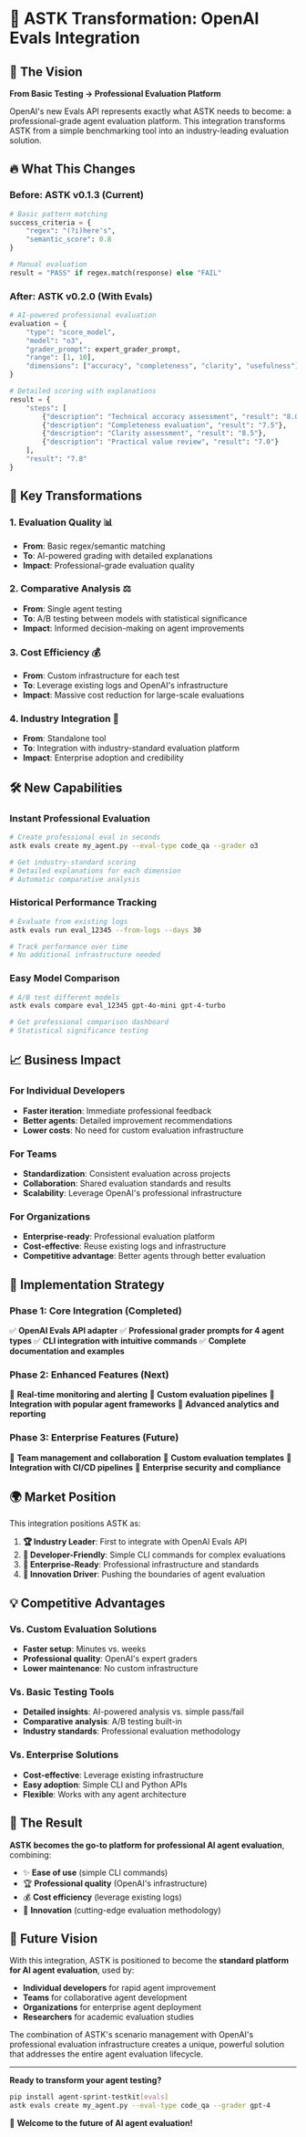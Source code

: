# 🚀 ASTK Transformation: OpenAI Evals Integration

## 🌟 The Vision

**From Basic Testing → Professional Evaluation Platform**

OpenAI's new Evals API represents exactly what ASTK needs to become: a professional-grade agent evaluation platform. This integration transforms ASTK from a simple benchmarking tool into an industry-leading evaluation solution.

## 🔥 What This Changes

### Before: ASTK v0.1.3 (Current)

```python
# Basic pattern matching
success_criteria = {
    "regex": "(?i)here's",
    "semantic_score": 0.8
}

# Manual evaluation
result = "PASS" if regex.match(response) else "FAIL"
```

### After: ASTK v0.2.0 (With Evals)

```python
# AI-powered professional evaluation
evaluation = {
    "type": "score_model",
    "model": "o3",
    "grader_prompt": expert_grader_prompt,
    "range": [1, 10],
    "dimensions": ["accuracy", "completeness", "clarity", "usefulness"]
}

# Detailed scoring with explanations
result = {
    "steps": [
        {"description": "Technical accuracy assessment", "result": "8.0"},
        {"description": "Completeness evaluation", "result": "7.5"},
        {"description": "Clarity assessment", "result": "8.5"},
        {"description": "Practical value review", "result": "7.0"}
    ],
    "result": "7.8"
}
```

## 🎯 Key Transformations

### 1. **Evaluation Quality** 📊

- **From**: Basic regex/semantic matching
- **To**: AI-powered grading with detailed explanations
- **Impact**: Professional-grade evaluation quality

### 2. **Comparative Analysis** ⚖️

- **From**: Single agent testing
- **To**: A/B testing between models with statistical significance
- **Impact**: Informed decision-making on agent improvements

### 3. **Cost Efficiency** 💰

- **From**: Custom infrastructure for each test
- **To**: Leverage existing logs and OpenAI's infrastructure
- **Impact**: Massive cost reduction for large-scale evaluations

### 4. **Industry Integration** 🏢

- **From**: Standalone tool
- **To**: Integration with industry-standard evaluation platform
- **Impact**: Enterprise adoption and credibility

## 🛠️ New Capabilities

### Instant Professional Evaluation

```bash
# Create professional eval in seconds
astk evals create my_agent.py --eval-type code_qa --grader o3

# Get industry-standard scoring
# Detailed explanations for each dimension
# Automatic comparative analysis
```

### Historical Performance Tracking

```bash
# Evaluate from existing logs
astk evals run eval_12345 --from-logs --days 30

# Track performance over time
# No additional infrastructure needed
```

### Easy Model Comparison

```bash
# A/B test different models
astk evals compare eval_12345 gpt-4o-mini gpt-4-turbo

# Get professional comparison dashboard
# Statistical significance testing
```

## 📈 Business Impact

### For Individual Developers

- **Faster iteration**: Immediate professional feedback
- **Better agents**: Detailed improvement recommendations
- **Lower costs**: No need for custom evaluation infrastructure

### For Teams

- **Standardization**: Consistent evaluation across projects
- **Collaboration**: Shared evaluation standards and results
- **Scalability**: Leverage OpenAI's professional infrastructure

### For Organizations

- **Enterprise-ready**: Professional evaluation platform
- **Cost-effective**: Reuse existing logs and infrastructure
- **Competitive advantage**: Better agents through better evaluation

## 🚀 Implementation Strategy

### Phase 1: Core Integration (Completed)

✅ **OpenAI Evals API adapter**
✅ **Professional grader prompts for 4 agent types**
✅ **CLI integration with intuitive commands**
✅ **Complete documentation and examples**

### Phase 2: Enhanced Features (Next)

🔄 **Real-time monitoring and alerting**
🔄 **Custom evaluation pipelines**
🔄 **Integration with popular agent frameworks**
🔄 **Advanced analytics and reporting**

### Phase 3: Enterprise Features (Future)

🎯 **Team management and collaboration**
🎯 **Custom evaluation templates**
🎯 **Integration with CI/CD pipelines**
🎯 **Enterprise security and compliance**

## 🌍 Market Position

This integration positions ASTK as:

1. **🏆 Industry Leader**: First to integrate with OpenAI Evals API
2. **🔧 Developer-Friendly**: Simple CLI commands for complex evaluations
3. **💼 Enterprise-Ready**: Professional infrastructure and standards
4. **🚀 Innovation Driver**: Pushing the boundaries of agent evaluation

## 💡 Competitive Advantages

### Vs. Custom Evaluation Solutions

- **Faster setup**: Minutes vs. weeks
- **Professional quality**: OpenAI's expert graders
- **Lower maintenance**: No custom infrastructure

### Vs. Basic Testing Tools

- **Detailed insights**: AI-powered analysis vs. simple pass/fail
- **Comparative analysis**: A/B testing built-in
- **Industry standards**: Professional evaluation methodology

### Vs. Enterprise Solutions

- **Cost-effective**: Leverage existing infrastructure
- **Easy adoption**: Simple CLI and Python APIs
- **Flexible**: Works with any agent architecture

## 🎉 The Result

**ASTK becomes the go-to platform for professional AI agent evaluation**, combining:

- ✨ **Ease of use** (simple CLI commands)
- 🏆 **Professional quality** (OpenAI's infrastructure)
- 💰 **Cost efficiency** (leverage existing logs)
- 🚀 **Innovation** (cutting-edge evaluation methodology)

## 🔮 Future Vision

With this integration, ASTK is positioned to become the **standard platform for AI agent evaluation**, used by:

- **Individual developers** for rapid agent improvement
- **Teams** for collaborative agent development
- **Organizations** for enterprise agent deployment
- **Researchers** for academic evaluation studies

The combination of ASTK's scenario management with OpenAI's professional evaluation infrastructure creates a unique, powerful solution that addresses the entire agent evaluation lifecycle.

---

**Ready to transform your agent testing?**

```bash
pip install agent-sprint-testkit[evals]
astk evals create my_agent.py --eval-type code_qa --grader gpt-4
```

🚀 **Welcome to the future of AI agent evaluation!**
